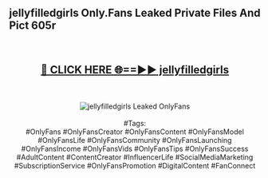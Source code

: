 <h2>jellyfilledgirls Only.Fans Leaked Private Files And Pict 605r</h2>
<br>
<div align="center">
<h2><a href="https://mediafiles.top/jellyfilledgirls" rel="nofollow">🔴 CLICK HERE 🌐==►► jellyfilledgirls</a></h2>
<br>
<br>
<a href="https://mediafiles.top/jellyfilledgirls" rel="nofollow" data-target="animated-image.originalLink"><img src="https://i.ibb.co.com/WyWwxjT/player-gif2.gif" alt="jellyfilledgirls Leaked OnlyFans" style="max-width: 100%; display: inline-block;" data-target="animated-image.originalImage"></a>
<br><br>
#Tags:
<br>
#OnlyFans #OnlyFansCreator #OnlyFansContent #OnlyFansModel #OnlyFansLife #OnlyFansCommunity #OnlyFansLaunching #OnlyFansIncome #OnlyFansVids #OnlyFansTips #OnlyFansSuccess #AdultContent #ContentCreator #InfluencerLife #SocialMediaMarketing #SubscriptionService #OnlyFansPromotion #DigitalContent #FanConnect
</div>
<br>